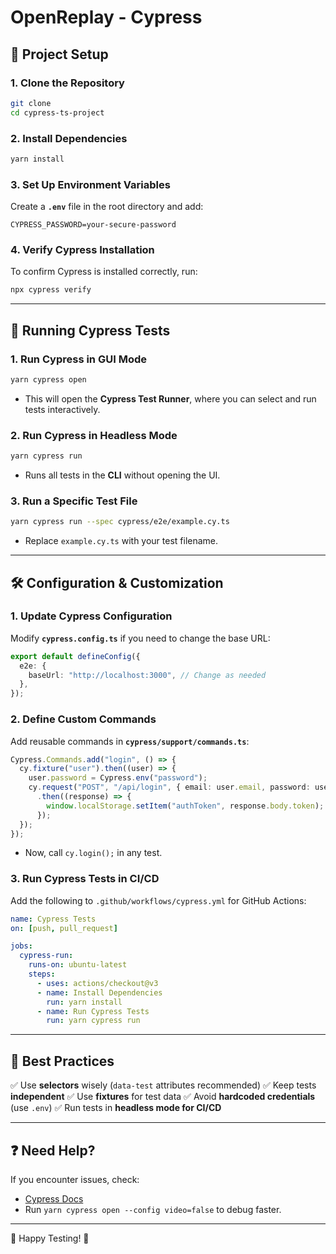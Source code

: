 # OpenReplay - Cypress

## 📌 Project Setup

### **1. Clone the Repository**
```sh
git clone 
cd cypress-ts-project
```

### **2. Install Dependencies**
```sh
yarn install
```

### **3. Set Up Environment Variables**
Create a **`.env`** file in the root directory and add:
```env
CYPRESS_PASSWORD=your-secure-password
```

### **4. Verify Cypress Installation**
To confirm Cypress is installed correctly, run:
```sh
npx cypress verify
```

---
## 🚀 Running Cypress Tests

### **1. Run Cypress in GUI Mode**
```sh
yarn cypress open
```
- This will open the **Cypress Test Runner**, where you can select and run tests interactively.

### **2. Run Cypress in Headless Mode**
```sh
yarn cypress run
```
- Runs all tests in the **CLI** without opening the UI.

### **3. Run a Specific Test File**
```sh
yarn cypress run --spec cypress/e2e/example.cy.ts
```
- Replace `example.cy.ts` with your test filename.

---
## 🛠 Configuration & Customization

### **1. Update Cypress Configuration**
Modify **`cypress.config.ts`** if you need to change the base URL:
```ts
export default defineConfig({
  e2e: {
    baseUrl: "http://localhost:3000", // Change as needed
  },
});
```

### **2. Define Custom Commands**
Add reusable commands in **`cypress/support/commands.ts`**:
```ts
Cypress.Commands.add("login", () => {
  cy.fixture("user").then((user) => {
    user.password = Cypress.env("password");
    cy.request("POST", "/api/login", { email: user.email, password: user.password })
      .then((response) => {
        window.localStorage.setItem("authToken", response.body.token);
      });
  });
});
```
- Now, call `cy.login();` in any test.

### **3. Run Cypress Tests in CI/CD**
Add the following to `.github/workflows/cypress.yml` for GitHub Actions:
```yaml
name: Cypress Tests
on: [push, pull_request]

jobs:
  cypress-run:
    runs-on: ubuntu-latest
    steps:
      - uses: actions/checkout@v3
      - name: Install Dependencies
        run: yarn install
      - name: Run Cypress Tests
        run: yarn cypress run
```

---
## 🎯 Best Practices
✅ Use **selectors** wisely (`data-test` attributes recommended)
✅ Keep tests **independent**
✅ Use **fixtures** for test data
✅ Avoid **hardcoded credentials** (use `.env`)
✅ Run tests in **headless mode for CI/CD**

---
## ❓ Need Help?
If you encounter issues, check:
- [Cypress Docs](https://docs.cypress.io)
- Run `yarn cypress open --config video=false` to debug faster.

---
🚀 Happy Testing! 🎯
